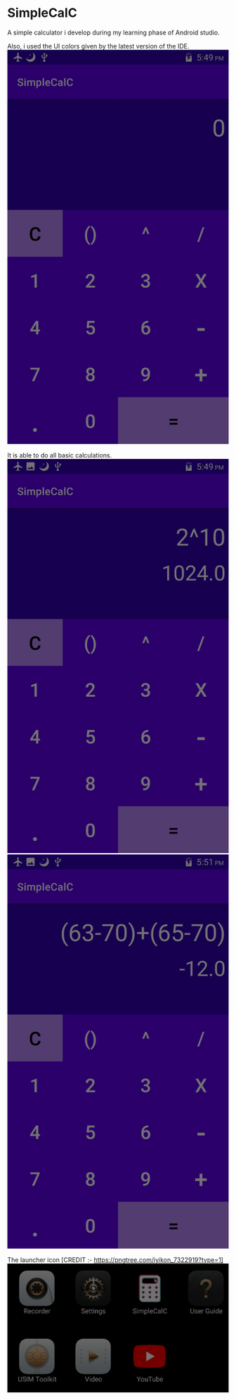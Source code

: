 # SimpleCalC
 A simple calculator i develop during my learning phase of Android studio.
 
 Also, i used the UI colors given by the latest version of the IDE.
![](images/Screenshot_2022-05-28-17-49-47-681.jpeg)

It is able to do all basic calculations.
![](images/Screenshot_2022-05-28-17-49-58-466.jpeg)
![](images/Screenshot_2022-05-28-17-51-05-181.jpeg)

The launcher icon [CREDIT :- https://pngtree.com/iyikon_7322919?type=1]
![](images/Screenshot_2022-05-28-18-26-05-502.jpg)
